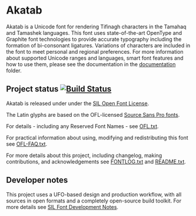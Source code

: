 # Akatab

Akatab is a Unicode font for rendering Tifinagh characters in the Tamahaq and Tamashek languages. This font uses state-of-the-art OpenType and Graphite font technologies to provide accurate typography including the formation of bi-consonant ligatures. Variations of characters are included in the font to meet personal and regional preferences. For more information about supported Unicode ranges and languages, smart font features and how to use them, please see the documentation in the [documentation](documentation/) folder.

## Project status [![Build Status](http://build.palaso.org/app/rest/builds/buildType:Fonts_Akatab/statusIcon)](http://build.palaso.org/viewType.html?buildTypeId=Fonts_Akatab&guest=1)  

Akatab is released under under the [SIL Open Font License](http://scripts.sil.org/OFL).  

The Latin glyphs are based on the OFL-licensed [Source Sans Pro fonts](https://github.com/adobe-fonts/source-sans-pro). 

For details - including any Reserved Font Names - see [OFL.txt](OFL.txt).
 
For practical information about using, modifying and redistributing this font see [OFL-FAQ.txt](OFL-FAQ.txt).

For more details about this project, including changelog, making contributions, and acknowledgements see [FONTLOG.txt](FONTLOG.txt) and [README.txt](README.txt).

## Developer notes

This project uses a UFO-based design and production workflow, with all sources in open formats and a completely open-source build toolkit. For more details see [SIL Font Development Notes](https://silnrsi.github.io/silfontdev/en-US/Introduction.html).


